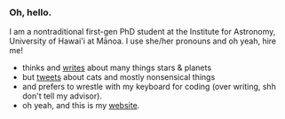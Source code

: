 ### Oh, hello.
I am a nontraditional first-gen PhD student at the Institute for Astronomy, University of Hawai'i at Mānoa. I use she/her pronouns and oh yeah, hire me! 
- thinks and [writes](https://ui.adsabs.harvard.edu/search/q=%20author%3A%22chontos%22&sort=date%20desc%2C%20bibcode%20desc&p_=0) about many things stars & planets 
- but [tweets](https://twitter.com/ashleychontos?lang=en) about cats and mostly nonsensical things
- and prefers to wrestle with my keyboard for coding (over writing, shh don't tell my advisor).
- oh yeah, and this is my [website](https://ashleyin.space).
